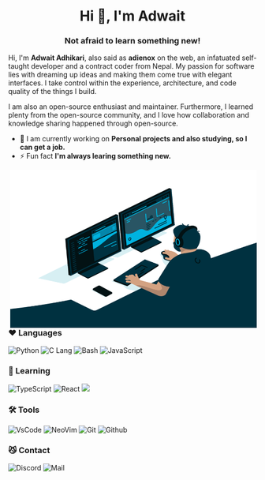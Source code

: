 <h1 align="center">Hi 👋, I'm Adwait</h1>
<h3 align="center">Not afraid to learn something new!</h3>

Hi, I'm **Adwait Adhikari**, also said as **adienox** on the web, an infatuated self-taught developer and a contract coder from Nepal. My passion for software lies with dreaming up ideas and making them come true with elegant interfaces. I take control within the experience, architecture, and code quality of the things I build.

I am also an open-source enthusiast and maintainer. Furthermore, I learned plenty from the open-source community, and I love how collaboration and knowledge sharing happened through open-source.

- 🔭 I am currently working on **Personal projects and also studying, so I can get a job.**
- ⚡ Fun fact **I'm always learing something new.**

<img align="right" alt="GIF" src="https://github.com/adienox/adienox/blob/main/code.gif?raw=true" width="500" height="320" />

<h3 align="left">❤️ Languages</h3>
<p align="left">
  <img src="https://img.shields.io/badge/python-4584B6?style=for-the-badge&logo=python&logoColor=fff" alt="Python">
  <img src="https://img.shields.io/badge/c%20lang-123456?style=for-the-badge&logo=c&logoColor=A8B9CC" alt="C Lang">
  <img src="https://img.shields.io/badge/Bash-4EAA25.svg?style=for-the-badge&logo=GNU%20Bash&logoColor=323330" alt="Bash">
  <img src="https://img.shields.io/badge/javascript-F7DF1E.svg?style=for-the-badge&logo=javascript&logoColor=323330" alt="JavaScript">
</p>

<h3 align="left">📒 Learning</h3>
<p align="left">
  <img src="https://img.shields.io/badge/typescript-%23007ACC.svg?style=for-the-badge&logo=typescript&logoColor=fff" alt="TypeScript">
  <img src="https://img.shields.io/badge/react-20232A.svg?style=for-the-badge&logo=react&logoColor=61DAFB" alt="React">
  <img src="https://img.shields.io/badge/tailwind-127687.svg?style=for-the-badge&logo=tailwindcss&logoColor=06B6D4" alt"Tailwind">
</p>

<h3 align="left">🛠️ Tools</h3>
<p align="left">
  <img src="https://img.shields.io/badge/vscode-007ACC.svg?&style=for-the-badge&logo=visualstudiocode&logoColor=fff" alt="VsCode">
  <img src="https://img.shields.io/badge/NeoVim-%2357A143.svg?&style=for-the-badge&logo=neovim&logoColor=fff" alt="NeoVim">
  <img src="https://img.shields.io/badge/git-F54D27.svg?style=for-the-badge&logo=git&logoColor=fff" alt="Git">
  <img src="https://img.shields.io/badge/github-121011.svg?style=for-the-badge&logo=github&logoColor=fff" alt="Github">
</p>

<h3 align="left">😼 Contact</h3>
<p align="left">
  <img src="https://img.shields.io/badge/Adienox%234320-7289DA?style=for-the-badge&logo=discord&logoColor=fff" alt="Discord">
  <img src="https://img.shields.io/badge/adwaitadk%40tuta.io-840010?style=for-the-badge&logo=tutanota&logoColor=fff" alt="Mail">
</p>

